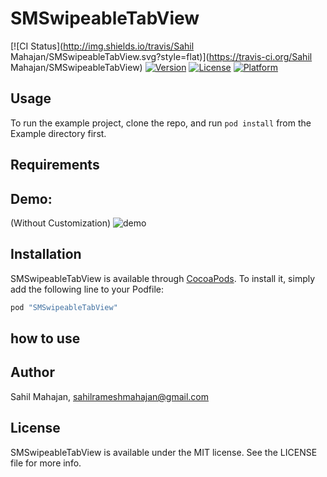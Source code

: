 # SMSwipeableTabView

[![CI Status](http://img.shields.io/travis/Sahil Mahajan/SMSwipeableTabView.svg?style=flat)](https://travis-ci.org/Sahil Mahajan/SMSwipeableTabView)
[![Version](https://img.shields.io/cocoapods/v/SMSwipeableTabView.svg?style=flat)](http://cocoapods.org/pods/SMSwipeableTabView)
[![License](https://img.shields.io/cocoapods/l/SMSwipeableTabView.svg?style=flat)](http://cocoapods.org/pods/SMSwipeableTabView)
[![Platform](https://img.shields.io/cocoapods/p/SMSwipeableTabView.svg?style=flat)](http://cocoapods.org/pods/SMSwipeableTabView)

## Usage

To run the example project, clone the repo, and run `pod install` from the Example directory first.

## Requirements

## Demo: 
(Without Customization)
![demo](http://i.imgur.com/fOsNdck.gif)

## Installation

SMSwipeableTabView is available through [CocoaPods](http://cocoapods.org). To install
it, simply add the following line to your Podfile:

```ruby
pod "SMSwipeableTabView"
```
## how to use 



## Author

Sahil Mahajan, sahilrameshmahajan@gmail.com

## License

SMSwipeableTabView is available under the MIT license. See the LICENSE file for more info.
